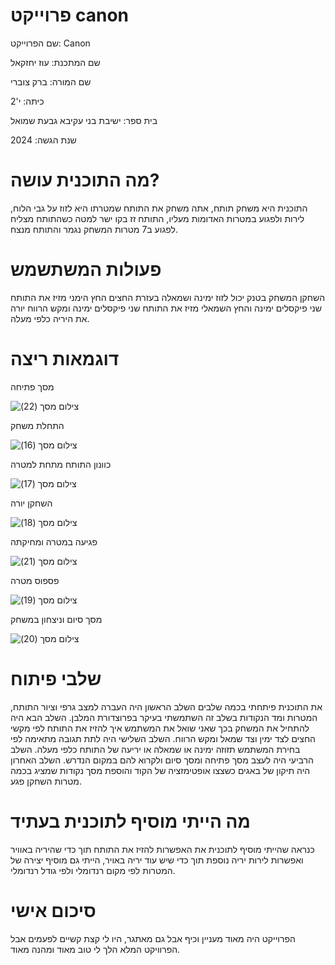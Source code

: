 # פרוייקט canon
שם הפרוייקט: Canon

שם המתכנת: עוז יחזקאל

שם המורה: ברק צוברי

כיתה: י'2

בית ספר: ישיבת בני עקיבא גבעת שמואל

שנת הגשה: 2024


# מה התוכנית עושה?
התוכנית היא משחק תותח, אתה משחק את התותח שמטרתו היא לזוז על גבי הלוח, לירות ולפגוע במטרות האדומות מעליו, התותח זז בקו ישר למטה כשהתותח מצליח לפגוע ב7 מטרות המשחק נגמר והתותח מנצח.


# פעולות המשתשמש
השחקן המשחק בטנק יכול לזוז ימינה ושמאלה בעזרת החצים החץ הימני מזיז את התותח שני פיקסלים ימינה והחץ השמאלי מזיז את התותח שני פיקסלים ימינה ומקש הרווח יורה את היריה כלפי מעלה.


# דוגמאות ריצה
מסך פתיחה

![‏‏צילום מסך (22)](https://github.com/baraksu/cannon/assets/166802634/cee92b36-01b1-44cb-8425-35b02225fe86)


התחלת משחק

![‏‏צילום מסך (16)](https://github.com/baraksu/cannon/assets/166802634/974a2b7f-601f-4073-b99e-88a46a0c7f4e)


כוונון התותח מתחת למטרה

![‏‏צילום מסך (17)](https://github.com/baraksu/cannon/assets/166802634/e06e85de-3fb1-43ba-8624-56f6f189896a)


השחקן יורה

![‏‏צילום מסך (18)](https://github.com/baraksu/cannon/assets/166802634/695bbf5b-191c-443b-8988-ecb95f3cf01b)


פגיעה במטרה ומחיקתה

![‏‏צילום מסך (21)](https://github.com/baraksu/cannon/assets/166802634/f0ddfcd5-2c6e-48ae-b94a-945041e9eba0)


פספוס מטרה

![‏‏צילום מסך (19)](https://github.com/baraksu/cannon/assets/166802634/35494443-4e25-4bf8-857a-9efd773ac0b8)


מסך סיום וניצחון במשחק

![‏‏צילום מסך (20)](https://github.com/baraksu/cannon/assets/166802634/e98797ce-4141-4e7f-aafa-a44e3de3a25e)


# שלבי פיתוח

את התוכנית פיתחתי בכמה שלבים השלב הראשון היה העברה למצב גרפי וציור התותח, המטרות ומד הנקודות בשלב זה השתמשתי בעיקר בפרוצדורת המלבן. השלב הבא היה להתחיל את המשחק בכך שאני שואל את המשתמש איך להזיז את התותח לפי מקשי החצים לצד ימין וצד שמאל ומקש הרווח. השלב השלישי היה לתת תגובה מתאימה לפי בחירת המשתמש תזוזה ימינה או שמאלה או יריעה של התותח כלפי מעלה. השלב הרביעי היה לעצב מסך פתיחה ומסך סיום ולקרוא להם במקום הנדרש. השלב האחרון היה תיקון של באגים כשצצו אופטימזציה של הקוד והוספת מסך נקודות שמציג בכמה מטרות השחקן פגע.

# מה הייתי מוסיף לתוכנית בעתיד

כנראה שהייתי מוסיף לתוכנית את האפשרות להזיז את התותח תוך כדי שהיריה באוויר ואפשרות לירות יריה נוספת תוך כדי שיש עוד יריה באויר, הייתי גם מוסיף יצירה של המטרות לפי מקום רנדומלי ולפי גודל רנדומלי.

# סיכום אישי

הפרוייקט היה מאוד מעניין וכיף אבל גם מאתגר, היו לי קצת קשיים לפעמים אבל הפרוויקט המלא הלך לי טוב מאוד ומהנה מאוד.
